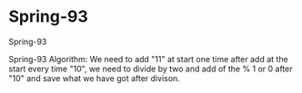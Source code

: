 # Spring-93
Spring-93

Spring-93 Algorithm:
We need to add "11" at start one time after add at the start every time "10", we need to divide by two and add of the % 1 or 0 after "10" and save what we have got after divison.
